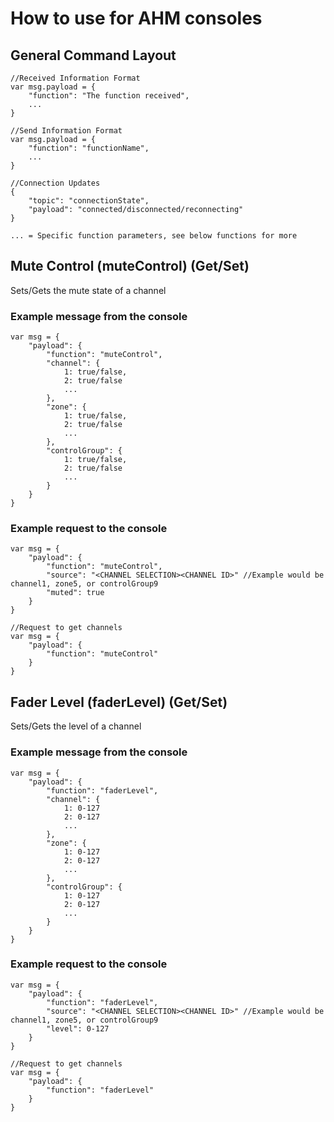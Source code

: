 # How to use for AHM consoles

## General Command Layout

```
//Received Information Format
var msg.payload = {
    "function": "The function received",
    ...
}

//Send Information Format
var msg.payload = {
    "function": "functionName",
    ...
}

//Connection Updates
{
    "topic": "connectionState",
    "payload": "connected/disconnected/reconnecting"
}

... = Specific function parameters, see below functions for more
```

## Mute Control (muteControl) (Get/Set)
Sets/Gets the mute state of a channel

### Example message from the console
```
var msg = {
    "payload": {
        "function": "muteControl",
        "channel": {
            1: true/false,
            2: true/false
            ...
        },
        "zone": {
            1: true/false,
            2: true/false
            ...
        },
        "controlGroup": {
            1: true/false,
            2: true/false
            ...
        }
    }
}
```

### Example request to the console
```
var msg = {
    "payload": {
        "function": "muteControl",
        "source": "<CHANNEL SELECTION><CHANNEL ID>" //Example would be channel1, zone5, or controlGroup9
        "muted": true
    }
}
```

```
//Request to get channels
var msg = {
    "payload": {
        "function": "muteControl"
    }
}
```


## Fader Level (faderLevel) (Get/Set)
Sets/Gets the level of a channel

### Example message from the console
```
var msg = {
    "payload": {
        "function": "faderLevel",
        "channel": {
            1: 0-127
            2: 0-127
            ...
        },
        "zone": {
            1: 0-127
            2: 0-127
            ...
        },
        "controlGroup": {
            1: 0-127
            2: 0-127
            ...
        }
    }
}
```

### Example request to the console
```
var msg = {
    "payload": {
        "function": "faderLevel",
        "source": "<CHANNEL SELECTION><CHANNEL ID>" //Example would be channel1, zone5, or controlGroup9
        "level": 0-127
    }
}
```

```
//Request to get channels
var msg = {
    "payload": {
        "function": "faderLevel"
    }
}
```